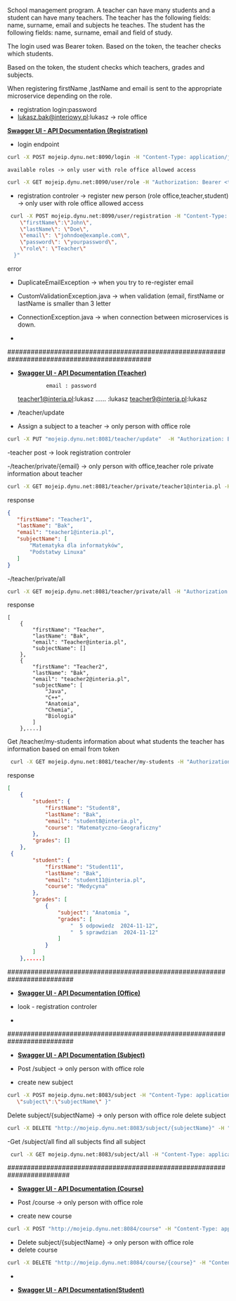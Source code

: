 School management program. A teacher can have many students and a student can have many teachers.
The teacher has the following fields: name, surname, email and subjects he teaches.
The student has the following fields: name, surname, email and field of study.

The login used was Bearer token. 
Based on the token, the teacher checks which students.

Based on the token, the student checks which teachers, grades and subjects.



When registering firstName ,lastName and email 
is sent to the appropriate microservice depending on the role.

- registration  login:password
- lukasz.bak@interiowy.pl:lukasz  ->  role office

[**__Swagger UI - API Documentation (Registration)__**](http://mojeip.dynu.net:8090/webjars/swagger-ui/index.html)







 - login endpoint
  ```bash
  curl -X POST mojeip.dynu.net:8090/login -H "Content-Type: application/json" -d "{\"email\": \"lukasz.bak@interiowy.pl\", \"password\": \"lukasz\"}"
  ````

    available roles -> only user with role office allowed access
    
 ```bash
 curl -X GET mojeip.dynu.net:8090/user/role -H "Authorization: Bearer <token>"
 ````

- registration controler ->  register  new person (role office,teacher,student)  -> only user with role office allowed access
```bash
 curl -X POST mojeip.dynu.net:8090/user/registration -H "Content-Type: application/json" -H "Authorization: Bearer <token> " -d "{
    \"firstName\":\"John\",
    \"lastName\": \"Doe\",
    \"email\": \"johndoe@example.com\",
    \"password\": \"yourpassword\",
    \"role\": \"Teacher\"
  }"
````

  error
   - DuplicateEmailException ->  when you try to re-register email
   - CustomValidationException.java -> when  validation (email, firstName or lastName is smaller than 3 letter
   - ConnectionException.java  -> when   connection between microservices  is down.
     
- 
#############################################################################################

- **[Swagger UI - API Documentation (Teacher)](http://mojeip.dynu.net:8081/webjars/swagger-ui/index.html)**

               email : password
  teacher1@interia.pl:lukasz
  ......             :lukasz
  teacher9@interia.pl:lukasz

- /teacher/update
- Assign a subject to a teacher  -> only person with office role
```bash
curl -X PUT "mojeip.dynu.net:8081/teacher/update"  -H "Authorization: Bearer <token>"  -H "Content-Type: application/json"  -d "{\"email\": \"teacher email\", \"subjects\": [\"subject\", \"subject1\"]}"
````

 -teacher post -> look registration controler

 -/teacher/private/{email} -> only person with office,teacher role
 private information about teacher 

 ```bash
 curl -X GET mojeip.dynu.net:8081/teacher/private/teacher1@interia.pl -H "Authorization: Bearer <token>"
```

 response 

 ```json
{
    "firstName": "Teacher1",
    "lastName": "Bak",
    "email": "teacher1@interia.pl",
    "subjectName": [
        "Matematyka dla informatyków",
        "Podstatwy Linuxa"
    ]
}
````
-/teacher/private/all

 ```bash
 curl -X GET mojeip.dynu.net:8081/teacher/private/all -H "Authorization: Bearer <token>"
```

 response 

```
[
    {
        "firstName": "Teacher",
        "lastName": "Bak",
        "email": "Teacher@interia.pl",
        "subjectName": []
    },
    {
        "firstName": "Teacher2",
        "lastName": "Bak",
        "email": "teacher2@interia.pl",
        "subjectName": [
            "Java",
            "C++",
            "Anatomia",
            "Chemia",
            "Biologia"
        ]
    },....]
```

Get /teacher/my-students    information about  what students the teacher has
information based on email from token
```bash
 curl -X GET mojeip.dynu.net:8081/teacher/my-students -H "Authorization: Bearer <token>"
```

 response

```json
[
    {
        "student": {
            "firstName": "Student8",
            "lastName": "Bak",
            "email": "student8@interia.pl",
            "course": "Matematyczno-Geograficzny"
        },
        "grades": []
    },
 {
        "student": {
            "firstName": "Student11",
            "lastName": "Bak",
            "email": "student11@interia.pl",
            "course": "Medycyna"
        },
        "grades": [
            {
                "subject": "Anatomia ",
                "grades": [
                    "  5 odpowiedz  2024-11-12",
                    "  5 sprawdzian  2024-11-12"
                ]
            }
        ]
    },.....]
```

#########################################################################

- **[Swagger UI - API Documentation (Office)](http://mojeip.dynu.net:8082/webjars/swagger-ui/index.html)**

- look - registration controler
- 
#########################################################################


- **[Swagger UI - API Documentation (Subject)](http://mojeip.dynu.net:8083/webjars/swagger-ui/index.html)**

- Post /subject  -> only person with office role
- create new subject

 ```bash
 curl -X POST mojeip.dynu.net:8083/subject -H "Content-Type: application/json" -H "Authorization: Bearer <token> " -d "{
    \"subject\":\"subjectName\" }"
  ````
Delete  subject/{subjectName} -> only person with office role
delete subject
```bash 
curl -X DELETE "http://mojeip.dynu.net:8083/subject/{subjectName}" -H "Content-Type: application/json" -H "Authorization: Bearer <token>"
````

-Get /subject/all   find all subjects 
find all subject
```bash
 curl -X GET mojeip.dynu.net:8083/subject/all -H "Content-Type: application/json"
````
########################################################################

  - **[Swagger UI - API Documentation (Course)](http://mojeip.dynu.net:8084/webjars/swagger-ui/index.html)**

- Post /course  -> only person with office role
- create new course

 ```bash
curl -X POST "http://mojeip.dynu.net:8084/course" -H "Content-Type: application/json" -d "{\"courseName\": \"Course Name\", \"subjects\": [\"subject1\", \"subject2\", \"subject3\"]}"

 ````
- Delete  subject/{subjectName} -> only person with office role
- delete course
```bash 
curl -X DELETE "http://mojeip.dynu.net:8084/course/{course}" -H "Content-Type: application/json" -H "Authorization: Bearer <token>"
````

  - 







 - **[Swagger UI - API Documentation(Student)](http://mojeip.dynu.net:8085/webjars/swagger-ui/index.html)**
